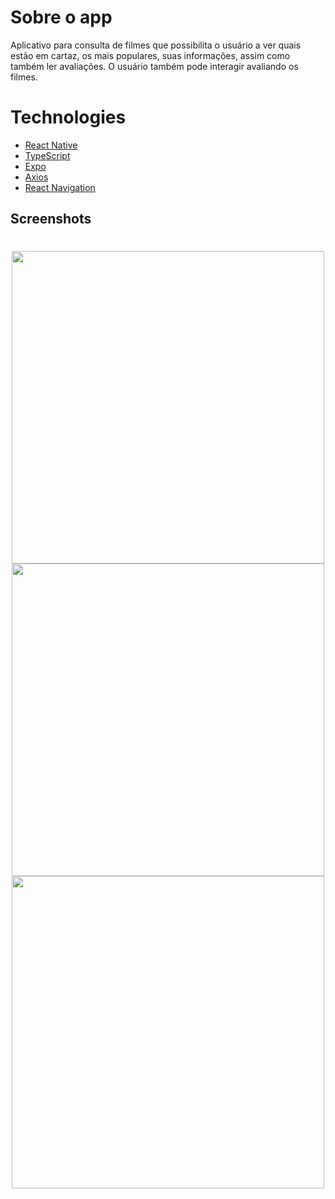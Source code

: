 # Sobre o app

Aplicativo para consulta de filmes que possibilita o usuário a ver quais estão em cartaz, os mais populares, suas informações, assim como também ler avaliações. O usuário também pode interagir avaliando os filmes.

# Technologies

- [React Native](https://reactnative.dev)
- [TypeScript](https://www.typescriptlang.org/)
- [Expo](https://expo.dev)
- [Axios](https://axios-http.com/docs/intro)
- [React Navigation](https://reactnavigation.org)

## Screenshots

<h1 align="center" >
    <img height=500 src="https://user-images.githubusercontent.com/76229106/147877239-2c9ccf75-ed47-4bd8-a2f4-c0af442fa3b5.png">
    <img height=500 src="https://user-images.githubusercontent.com/76229106/147877252-84aecbeb-6465-496f-a876-0d129874caf6.png">
    <img height=500 src="https://user-images.githubusercontent.com/76229106/147877332-b417cdac-b08f-4cdb-a82b-e85d30e3599c.png">
</h1>
